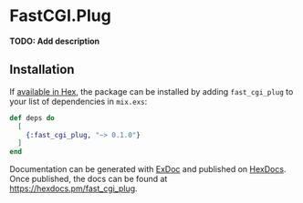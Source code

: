 # FastCGI.Plug

**TODO: Add description**

## Installation

If [available in Hex](https://hex.pm/docs/publish), the package can be installed
by adding `fast_cgi_plug` to your list of dependencies in `mix.exs`:

```elixir
def deps do
  [
    {:fast_cgi_plug, "~> 0.1.0"}
  ]
end
```

Documentation can be generated with [ExDoc](https://github.com/elixir-lang/ex_doc)
and published on [HexDocs](https://hexdocs.pm). Once published, the docs can
be found at <https://hexdocs.pm/fast_cgi_plug>.

